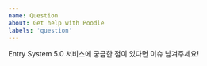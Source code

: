 ```yaml
---
name: Question
about: Get help with Poodle
labels: 'question'
---
```


Entry System 5.0 서비스에 궁금한 점이 있다면 이슈 남겨주세요!
